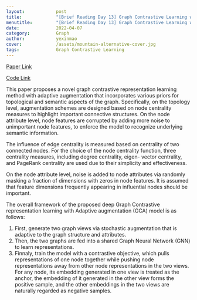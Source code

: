 ```yaml
---
layout:            post
title:             "[Brief Reading Day 13] Graph Contrastive Learning with Adaptive Augmentation"
menutitle:         "[Brief Reading Day 13] Graph Contrastive Learning with Adaptive Augmentation"
date:              2022-04-07
category:          Graph
author:            yexinmao
cover:             /assets/mountain-alternative-cover.jpg
tags:              Graph Contrastive Learning
---
```


[Paper Link](https://arxiv.org/abs/2010.14945)

[Code Link](https://github.com/CRIPAC-DIG/GCA)

This paper proposes a novel graph contrastive representation learning method with adaptive augmentation that incorporates various priors for topological and semantic aspects of the graph. Specifically, on the topology level, augmentation schemes are designed based on node centrality measures to highlight important connective structures. On the node attribute level, node features are corrupted by adding more noise to unimportant node features, to enforce the model to recognize underlying semantic information.

The influence of edge centrality is measured based on centrality of two connected nodes. For the choice of the node centrality function, three centrality measures, including degree centrality, eigen- vector centrality, and PageRank centrality are used due to their simplicity and effectiveness.

On the node attribute level, noise is added to node attributes via randomly masking a fraction of dimensions with zeros in node features. It is assumed that feature dimensions frequently appearing in influential nodes should be important.

The overall framework of the proposed deep Graph Contrastive representation learning with Adaptive augmentation (GCA) model is as follows:

1. First, generate two graph views via stochastic augmentation that is adaptive to the graph structure and attributes. 
2. Then, the two graphs are fed into a shared Graph Neural Network (GNN) to learn representations. 
3. Finnaly, train the model with a contrastive objective, which pulls representations of one node together while pushing node representations away from other node representations in the two views. For any node, its embedding generated in one view is treated as the anchor, the embedding of it generated in the other view forms the positive sample, and the other embeddings in the two views are naturally regarded as negative samples.

